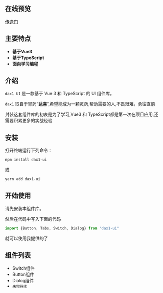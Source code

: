 ## 在线预览
[传送门](https://dax1-zyh.github.io/dax1-ui-web/#/)

## 主要特点
- **基于Vue3**
- **基于TypeScript**
- **面向学习编程**

## 介绍
`dax1 UI` 是一款基于 Vue 3 和 TypeScript 的 UI 组件库。

`dax1` 取自于胃药“**达喜**”,希望能成为一颗灵药,帮助需要的人,不畏艰难，勇往直前

封装这套组件库的初衷是为了学习,Vue3 和 TypeScript都是第一次在项目应用,还需要积累更多的实战经验

## 安装
打开终端运行下列命令：

```javascript
npm install dax1-ui
```

或

```javascript
yarn add dax1-ui
```

## 开始使用
请先安装本组件库。

然后在代码中写入下面的代码

```javascript
import {Button, Tabs, Switch, Dialog} from "dax1-ui"
```

就可以使用我提供的了

## 组件列表
- Switch组件
- Button组件
- Dialog组件
-  `未完待续`